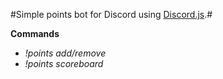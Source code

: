 #Simple points bot for Discord using [Discord.js](https://github.com/discordjs/discord.js/).#

**Commands**
- *!points add/remove <user> <amt> <reason>*
- *!points scoreboard*